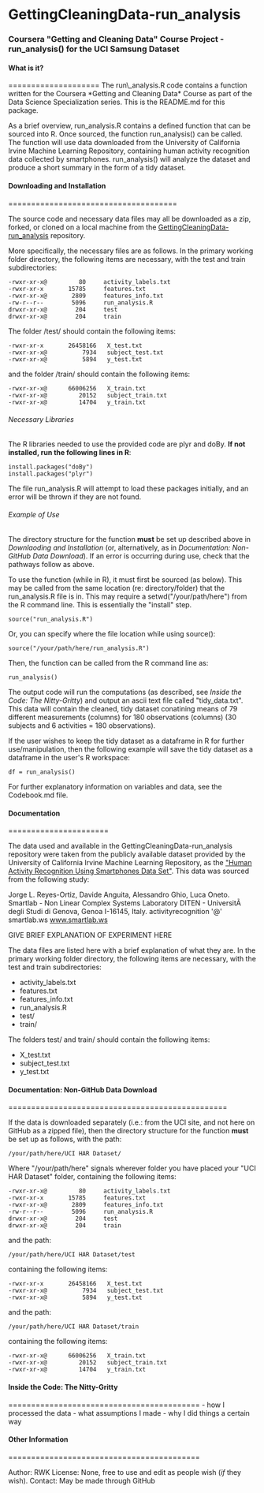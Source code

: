 GettingCleaningData-run_analysis
================================

<h3>Coursera "Getting and Cleaning Data" Course Project - run_analysis() for the UCI Samsung Dataset</h3>


<h4>What is it?</h4>
====================
The run\_analysis.R code contains a function written for the Coursera *Getting and Cleaning Data* Course as part of the Data Science Specialization series. This is the README.md for this package.

As a brief overview, run\_analysis.R contains a defined function that can be sourced into R. Once sourced, the function run\_analysis() can be called. The function will use data downloaded from the University of California Irvine Machine Learning Repository, containing human activity recognition data collected by smartphones. run\_analysis() will analyze the dataset and produce a short summary in the form of a tidy dataset.




<h4>Downloading and Installation</h4>
=====================================

The source code and necessary data files may all be downloaded as a zip, forked, or cloned on a local machine from the [GettingCleaningData-run_analysis](https://rwk506/GettingCleaningData-run_analysis) repository.

More specifically, the necessary files are as follows. In the primary working folder directory, the following items are necessary, with the test and train subdirectories:

    -rwxr-xr-x@         80     activity_labels.txt
    -rwxr-xr-x       15785     features.txt
    -rwxr-xr-x@       2809     features_info.txt
    -rw-r--r--        5096     run_analysis.R
    drwxr-xr-x@        204     test
    drwxr-xr-x@        204     train
    
The folder /test/ should contain the following items:

    -rwxr-xr-x       26458166   X_test.txt
    -rwxr-xr-x@          7934   subject_test.txt
    -rwxr-xr-x@          5894   y_test.txt

and the folder /train/ should contain the following items:

    -rwxr-xr-x@      66006256   X_train.txt
    -rwxr-xr-x@         20152   subject_train.txt
    -rwxr-xr-x@         14704   y_train.txt


<h6>Necessary Libraries</h6>

The R libraries needed to use the provided code are plyr and doBy. **If not installed, run the following lines in R**:

    install.packages("doBy")
    install.packages("plyr")

The file run_analysis.R will attempt to load these packages initially, and an error will be thrown if they are not found.



<h6>Example of Use</h6>

The directory structure for the function **must** be set up described above in *Downlaoding and Installation* (or, alternatively, as in *Documentation: Non-GitHub Data Download*). If an error is occurring during use, check that the pathways follow as above.

To use the function (while in R), it must first be sourced (as below). This may be called from the same location (re: directory/folder) that the run_analysis.R file is in. This may require a setwd("/your/path/here") from the R command line. This is essentially the "install" step.

    source("run_analysis.R")

Or, you can specify where the file location while using source(): 

    source("/your/path/here/run_analysis.R")

Then, the function can be called from the R command line as:

    run_analysis()

The output code will run the computations (as described, see *Inside the Code: The Nitty-Gritty*) and output an ascii text file called "tidy_data.txt". This data will contain the cleaned, tidy dataset conatining means of 79 different measurements (columns) for 180 observations (columns) (30 subjects and 6 activities = 180 observations).

If the user wishes to keep the tidy dataset as a dataframe in R for further use/manipulation, then the following example will save the tidy dataset as a dataframe in the user's R workspace:

    df = run_analysis()

For further explanatory information on variables and data, see the Codebook.md file.








<h4>Documentation</h4>
======================

The data used and available in the GettingCleaningData-run_analysis repository were taken from the publicly available dataset provided by the University of California Irvine Machine Learning Repository, as the ["Human Activity Recognition Using Smartphones Data Set"](http://archive.ics.uci.edu/ml/datasets/Human+Activity+Recognition+Using+Smartphones). This data was sourced from the following study:

Jorge L. Reyes-Ortiz, Davide Anguita, Alessandro Ghio, Luca Oneto. 
Smartlab - Non Linear Complex Systems Laboratory 
DITEN - UniversitÃ  degli Studi di Genova, Genoa I-16145, Italy. 
activityrecognition '@' smartlab.ws 
www.smartlab.ws 

GIVE BRIEF EXPLANATION OF EXPERIMENT HERE


The data files are listed here with a brief explanation of what they are. In the primary working folder directory, the following items are necessary, with the test and train subdirectories:

- activity_labels.txt
- features.txt
- features_info.txt
- run_analysis.R
- test/
- train/

The folders test/ and train/ should contain the following items:

- X_test.txt
- subject_test.txt
- y_test.txt

  




<h4>Documentation: Non-GitHub Data Download</h4>
================================================

If the data is downloaded separately (i.e.: from the UCI site, and not here on GitHub as a zipped file), then the directory structure for the function **must** be set up as follows, with the path:

    /your/path/here/UCI HAR Dataset/

Where "/your/path/here" signals wherever folder you have placed your "UCI HAR Dataset" folder, containing the following items:

    -rwxr-xr-x@         80     activity_labels.txt
    -rwxr-xr-x       15785     features.txt
    -rwxr-xr-x@       2809     features_info.txt
    -rw-r--r--        5096     run_analysis.R
    drwxr-xr-x@        204     test
    drwxr-xr-x@        204     train
    
and the path:

    /your/path/here/UCI HAR Dataset/test
    
containing the following items:

    -rwxr-xr-x       26458166   X_test.txt
    -rwxr-xr-x@          7934   subject_test.txt
    -rwxr-xr-x@          5894   y_test.txt

and the path:

    /your/path/here/UCI HAR Dataset/train

containing the following items:

    -rwxr-xr-x@      66006256   X_train.txt
    -rwxr-xr-x@         20152   subject_train.txt
    -rwxr-xr-x@         14704   y_train.txt






<h4>Inside the Code: The Nitty-Gritty</h4>
==========================================
- how I processed the data
- what assumptions I made
- why I did things a certain way








<h4>Other Information</h4>
==========================================

Author: RWK
License: None, free to use and edit as people wish (*if* they wish).
Contact: May be made through GitHub



